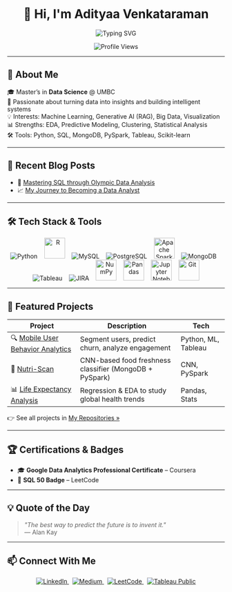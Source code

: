 <h1 align="center">👋 Hi, I'm Adityaa Venkataraman</h1>

<p align="center">
  <img src="https://readme-typing-svg.demolab.com?font=Fira+Code&pause=1000&center=true&vCenter=true&width=600&lines=Data+Analyst;Data+Scientist;AI+Enthusiast;Turning+Data+into+Decisions" alt="Typing SVG" />
</p>

<p align="center">
  <img src="https://komarev.com/ghpvc/?username=adityaavenkataraman192&label=Profile%20views&color=brightgreen&style=flat" alt="Profile Views" />
</p>

---

## 🚀 About Me

🎓 Master’s in **Data Science** @ UMBC  
🧠 Passionate about turning data into insights and building intelligent systems  
💡 Interests: Machine Learning, Generative AI (RAG), Big Data, Visualization  
📊 Strengths: EDA, Predictive Modeling, Clustering, Statistical Analysis  
🛠️ Tools: Python, SQL, MongoDB, PySpark, Tableau, Scikit-learn

---

## 🧠 Recent Blog Posts

- 🏅 [Mastering SQL through Olympic Data Analysis](https://medium.com/@adityaavenkat1907/mastering-sql-through-olympic-data-analysis-my-learning-journey-as-a-data-analyst-37c646179a0c)  
- 📈 [My Journey to Becoming a Data Analyst](https://medium.com/@adityaavenkat1907/my-journey-to-becoming-a-data-analyst-52f2ac2abfcb)

---

## 🛠️ Tech Stack & Tools

<p align="center">
  <img src="https://img.icons8.com/color/48/python--v1.png" alt="Python" title="Python" />&nbsp;&nbsp;&nbsp;
  <img src="https://cdn.jsdelivr.net/gh/devicons/devicon/icons/r/r-original.svg" width="48" title="R" />&nbsp;&nbsp;&nbsp;
  <img src="https://img.icons8.com/fluency/48/mysql-logo.png" alt="MySQL" title="MySQL" />&nbsp;&nbsp;&nbsp;
  <img src="https://img.icons8.com/color/48/postgreesql.png" alt="PostgreSQL" title="PostgreSQL" />&nbsp;&nbsp;&nbsp;
  <img src="https://cdn.jsdelivr.net/gh/devicons/devicon/icons/apache/apache-original.svg" width="48" title="Apache Spark" />&nbsp;&nbsp;&nbsp;
  <img src="https://img.icons8.com/color/48/mongodb.png" alt="MongoDB" title="MongoDB" />&nbsp;&nbsp;&nbsp;
  <img src="https://img.icons8.com/color/48/tableau-software.png" alt="Tableau" title="Tableau" />&nbsp;&nbsp;&nbsp;
  <img src="https://img.icons8.com/external-tal-revivo-shadow-tal-revivo/48/external-jira-is-the-most-popular-agile-project-management-tool-logo-shadow-tal-revivo.png" title="JIRA" alt="JIRA"/>&nbsp;&nbsp;&nbsp;
  <img src="https://upload.wikimedia.org/wikipedia/commons/3/31/NumPy_logo_2020.svg" width="48" title="NumPy" />&nbsp;&nbsp;&nbsp;
  <img src="https://upload.wikimedia.org/wikipedia/commons/e/ed/Pandas_logo.svg" width="48" title="Pandas" />&nbsp;&nbsp;&nbsp;
  <img src="https://upload.wikimedia.org/wikipedia/commons/3/38/Jupyter_logo.svg" width="48" title="Jupyter Notebook" />&nbsp;&nbsp;&nbsp;
  <img src="https://cdn.jsdelivr.net/gh/devicons/devicon/icons/git/git-original.svg" width="48" title="Git" />
</p>

---
## 💼 Featured Projects

| Project | Description | Tech |
|--------|-------------|------|
| 🔍 [Mobile User Behavior Analytics](#) | Segment users, predict churn, analyze engagement | Python, ML, Tableau |
| 🥦 [Nutri-Scan](#) | CNN-based food freshness classifier (MongoDB + PySpark) | CNN, PySpark |
| 📊 [Life Expectancy Analysis](#) | Regression & EDA to study global health trends | Pandas, Stats |

👉 See all projects in [My Repositories »](https://github.com/adityaavenkataraman192?tab=repositories)

---

## 🏆 Certifications & Badges

- 🎓 **Google Data Analytics Professional Certificate** – Coursera  
- 🏅 **SQL 50 Badge** – LeetCode  

---

## 💡 Quote of the Day

> *"The best way to predict the future is to invent it."*  
> — Alan Kay

---

## 📫 Connect With Me

<p align="center">
  <a href="https://www.linkedin.com/in/adityaa-venkataraman-96a6871a8/" target="_blank">
    <img alt="LinkedIn" src="https://img.shields.io/badge/LinkedIn-Connect-blue?style=for-the-badge&logo=linkedin" />
  </a>
  &nbsp;
  <a href="https://medium.com/@adityaavenkat1907" target="_blank">
    <img alt="Medium" src="https://img.shields.io/badge/Medium-Articles-black?style=for-the-badge&logo=medium" />
  </a>
  &nbsp;
  <a href="https://leetcode.com/adityaavenkat1907/" target="_blank">
    <img alt="LeetCode" src="https://img.shields.io/badge/LeetCode-SQL%20&%20DSA-orange?style=for-the-badge&logo=leetcode" />
  </a>
  &nbsp;
  <a href="https://public.tableau.com/app/profile/adityaa.venkataraman/vizzes" target="_blank">
    <img alt="Tableau Public" src="https://img.shields.io/badge/Tableau-Dashboards-blue?style=for-the-badge&logo=tableau" />
  </a>
</p>

